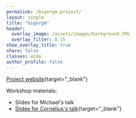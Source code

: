 ```yaml
---
permalink: /bigergm_project/
layout: single
title: "bigergm"
header:
  overlay_image: /assets/images/background.JPG
  overlay_filter: 0.15
show_overlay_title: true
share: false
classes: wide
author_profile: false  
---
```


[Project website](https://www.corneliusfritz.com/bigergm){target="_blank"}


Workshop materials:

- Slides for Michael's talk
- [Slides for Cornelius's talk](https://www.corneliusfritz.com/presentation/bigergm.html){target="_blank"}
